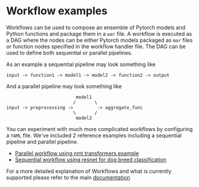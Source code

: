 # Workflow examples

Workflows can be used to compose an ensemble of Pytorch models and Python functions and package them in a `war` file. A workflow is executed as a DAG where the nodes can be either Pytorch models packaged as `mar` files or function nodes specified in the workflow handler file. The DAG can be used to define both sequential or parallel pipelines.

As an example a sequential pipeline may look something like

```
input -> function1 -> model1 -> model2 -> function2 -> output
```

And a parallel pipeline may look something like 

```
                          model1
                         /       \
input -> preprocessing ->         -> aggregate_func
                         \       /
                          model2
```

You can experiment with much more complicated workflows by configuring a `YAML` file. We've included 2 reference examples including a sequential pipeline and parallel pipeline.
* [Parallel workflow using nmt transformers example](nmt_transformers_pipeline/)
* [Sequential workflow using resnet for dog breed classification](dog_breed_classification/)

For a more detailed explanation of Workflows and what is currently supported please refer to the main [documentation](../../docs/workflows.md)

